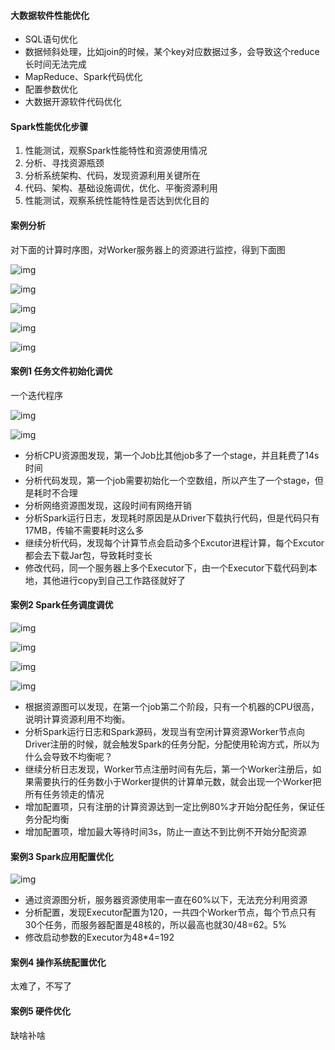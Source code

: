 #### 大数据软件性能优化

- SQL语句优化
- 数据倾斜处理，比如join的时候，某个key对应数据过多，会导致这个reduce长时间无法完成
- MapReduce、Spark代码优化
- 配置参数优化
- 大数据开源软件代码优化



#### Spark性能优化步骤

1. 性能测试，观察Spark性能特性和资源使用情况
2. 分析、寻找资源瓶颈
3. 分析系统架构、代码，发现资源利用关键所在
4. 代码、架构、基础设施调优，优化、平衡资源利用
5. 性能测试，观察系统性能特性是否达到优化目的



#### 案例分析

对下面的计算时序图，对Worker服务器上的资源进行监控，得到下面图

![img](https://static001.geekbang.org/resource/image/2b/d0/2bf9e431bbd543165588a111513567d0.png?wh=668*188)

![img](https://static001.geekbang.org/resource/image/7a/cc/7af885b0492aa68ffbe05bee7e04cdcc.png?wh=552*156)

![img](https://static001.geekbang.org/resource/image/2f/12/2f8f43d795247f575e953a027070d012.png?wh=540*152)



![img](https://static001.geekbang.org/resource/image/86/56/86cb0d0beea4178cbf5f7031fec7a956.png?wh=560*156)



![img](https://static001.geekbang.org/resource/image/09/33/093c888a13a58802413f9d1e2eafcb33.png?wh=544*152)





#### 案例1 任务文件初始化调优

一个迭代程序

![img](https://static001.geekbang.org/resource/image/6f/88/6fd436e3c6c11106cd7754792e78ee88.png?wh=670*206)

![img](https://static001.geekbang.org/resource/image/05/58/054abfc46ca040d3db8c441822a86558.png?wh=696*196)

- 分析CPU资源图发现，第一个Job比其他job多了一个stage，并且耗费了14s时间
- 分析代码发现，第一个job需要初始化一个空数组，所以产生了一个stage，但是耗时不合理
- 分析网络资源图发现，这段时间有网络开销
- 分析Spark运行日志，发现耗时原因是从Driver下载执行代码，但是代码只有17MB，传输不需要耗时这么多
- 继续分析代码，发现每个计算节点会启动多个Excutor进程计算，每个Excutor都会去下载Jar包，导致耗时变长
- 修改代码，同一个服务器上多个Executor下，由一个Executor下载代码到本地，其他进行copy到自己工作路径就好了



#### 案例2 Spark任务调度调优

![img](https://static001.geekbang.org/resource/image/49/38/498e4d3d7aa0c23b6fc5807eb87b7638.png?wh=466*154)

![img](https://static001.geekbang.org/resource/image/6e/64/6eb9b6f7ff05a9d521035898f830d964.png?wh=452*148)

![img](https://static001.geekbang.org/resource/image/b6/00/b6e5868d6af8ffbd3ddc99a0ad9e4b00.png?wh=466*152)

![img](https://static001.geekbang.org/resource/image/f8/5b/f82efd934ed0e1992cb7bb9460b9175b.png?wh=458*150)

- 根据资源图可以发现，在第一个job第二个阶段，只有一个机器的CPU很高，说明计算资源利用不均衡。
- 分析Spark运行日志和Spark源码，发现当有空闲计算资源Worker节点向Driver注册的时候，就会触发Spark的任务分配，分配使用轮询方式，所以为什么会导致不均衡呢？
- 继续分析日志发现，Worker节点注册时间有先后，第一个Worker注册后，如果需要执行的任务数小于Worker提供的计算单元数，就会出现一个Worker把所有任务领走的情况
- 增加配置项，只有注册的计算资源达到一定比例80%才开始分配任务，保证任务分配均衡
- 增加配置项，增加最大等待时间3s，防止一直达不到比例不开始分配资源



#### 案例3 Spark应用配置优化

![img](https://static001.geekbang.org/resource/image/b5/70/b5557db2bcfad01dc9d6e5506d77ea70.png?wh=568*160?wh=568*160)

- 通过资源图分析，服务器资源使用率一直在60%以下，无法充分利用资源
- 分析配置，发现Executor配置为120，一共四个Worker节点，每个节点只有30个任务，而服务器配置是48核的，所以最高也就30/48=62。5%
- 修改启动参数的Executor为48*4=192



#### 案例4 操作系统配置优化

太难了，不写了





#### 案例5 硬件优化

缺啥补啥
